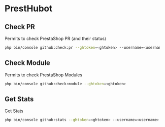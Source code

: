 # PrestHubot

## Check PR
Permits to check PrestaShop PR (and their status)

```bash
php bin/console github:check:pr --ghtoken=<ghtoken> --username=<username> 
```

## Check Module
Permits to check PrestaShop Modules

```bash
php bin/console github:check:module --ghtoken=<ghtoken>
```

## Get Stats
Get Stats

```bash
php bin/console github:stats --ghtoken=<ghtoken> --username=<username> 
```